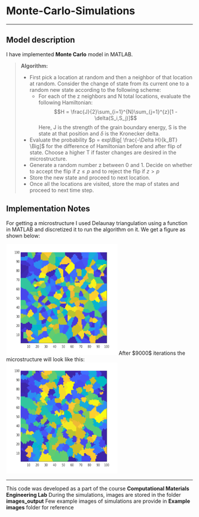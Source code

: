 # Monte-Carlo-Simulations
___

## Model description

I have implemented **Monte Carlo** model in MATLAB.

> **Algorithm:**
> 
> - First pick a location at random and then a neighbor of that location at random. Consider the change of state from its current one to a random new state according to the following scheme:
>   -  For each of the z neighbors and N total locations, evaluate the following Hamiltonian:
>   $$H = \frac{J}{2}\sum_{i=1}^{N}\sum_{j=1}^{z}[1 - \delta(S_i,S_j)]$$
>   Here, J is the strength of the grain boundary energy, S is the state at that position and $\delta$ is the Kronecker delta.
>  -  Evaluate the probability  $p = exp\Big[ \frac{-\Delta H}{k_BT} \Big]$ for the difference of Hamiltonian before and after flip of state. Choose a higher T if faster changes are desired in the microstructure. 
>    -  Generate a random number z between 0 and 1. Decide on whether to accept the flip if $z\leq p$ and to reject the flip if $z>p$
>    - Store the new state and proceed to next location.
> - Once all the locations are visited, store the map of states and proceed to next time step.

## Implementation Notes
For getting a microstructure I used Delaunay triangulation using a function in MATLAB and discretized it to run the algorithm on it.
We get a figure as shown below:

<img src="https://raw.githubusercontent.com/nkapilchandra/Monte-Carlo-Simulations/master/Example%20images/image_0.png" width="300" height="300"  />
After $9000$ iterations the microstructure will look like this:

<img src="https://raw.githubusercontent.com/nkapilchandra/Monte-Carlo-Simulations/master/Example%20images/image_9000.png" width="300" height="300"  />


----
This code was developed as a part of the course **Computational Materials Engineering Lab**
During the simulations, images are stored in the folder **images_output**
Few example images of simulations are provide in **Example images** folder for reference
